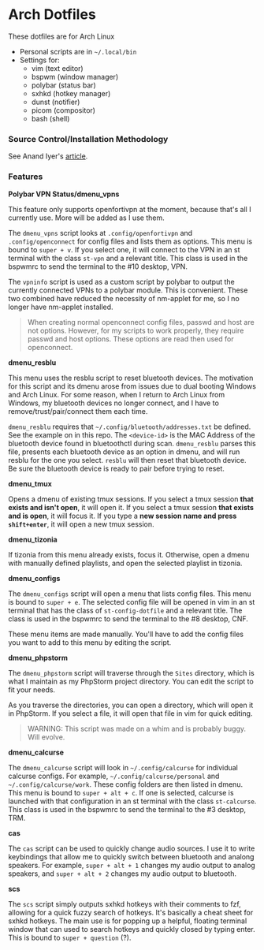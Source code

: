 # Arch Dotfiles

These dotfiles are for Arch Linux

- Personal scripts are in `~/.local/bin`
- Settings for:
  - vim (text editor)
  - bspwm (window manager)
  - polybar (status bar)
  - sxhkd (hotkey manager)
  - dunst (notifier)
  - picom (compositor)
  - bash (shell)

### Source Control/Installation Methodology

See Anand Iyer's
[article](https://www.anand-iyer.com/blog/2018/a-simpler-way-to-manage-your-dotfiles.html).

### Features

**Polybar VPN Status/dmenu_vpns**

This feature only supports openfortivpn at the moment, because that's
all I currently use. More will be added as I use them.

The `dmenu_vpns` script looks at `.config/openfortivpn` and
`.config/openconnect` for config files and lists them as options.
This menu is bound to `super + v`. If you select one, it will
connect to the VPN in an st terminal with the class `st-vpn` and
a relevant title. This class is used in the bspwmrc to send the
terminal to the #10 desktop, VPN.

The `vpninfo` script is used as a custom script by polybar to output
the currently connected VPNs to a polybar module. This is convenient.
These two combined have reduced the necessity of nm-applet for me, so
I no longer have nm-applet installed.

> When creating normal openconnect config files, passwd and host
are not options. However, for my scripts to work properly, they
require passwd and host options. These options are read then
used for openconnect.

**dmenu_resblu**

This menu uses the resblu script to reset bluetooth devices. The
motivation for this script and its dmenu arose from issues due
to dual booting Windows and Arch Linux. For some reason, when I
return to Arch Linux from Windows, my bluetooth devices no longer
connect, and I have to remove/trust/pair/connect them each time.

`dmenu_resblu` requires that `~/.config/bluetooth/addresses.txt`
be defined. See the example on in this repo. The `<device-id>`
is the MAC Address of the bluetooth device found in bluetoothctl
during scan. `dmenu_resblu` parses this file, presents each
bluetooth device as an option in dmenu, and will run resblu
for the one you select. `resblu` will then reset that bluetooth
device. Be sure the bluetooth device is ready to pair before
trying to reset.

**dmenu_tmux**

Opens a dmenu of existing tmux sessions. If you select a tmux
session **that exists and isn't open**, it will open it. If you
select a tmux session **that exists and is open**, it will focus
it. If you type a **new session name and press `shift+enter`**,
it will open a new tmux session.

**dmenu_tizonia**

If tizonia from this menu already exists, focus it. Otherwise,
open a dmenu with manually defined playlists, and open
the selected playlist in tizonia.

**dmenu_configs**

The `dmenu_configs` script will open a menu that lists config files.
This menu is bound to `super + e`. The selected config file will be
opened in vim in an st terminal that has the class of
`st-config-dotfile` and a relevant title. The class is used in the
bspwmrc to send the terminal to the #8 desktop, CNF.

These menu items are made manually. You'll have to add the config
files you want to add to this menu by editing the script.

**dmenu_phpstorm**

The `dmenu_phpstorm` script will traverse through the `Sites`
directory, which is what I maintain as my PhpStorm project
directory. You can edit the script to fit your needs.

As you traverse the directories, you can open a directory, which
will open it in PhpStorm. If you select a file, it will open that
file in vim for quick editing.

> WARNING: This script was made on a whim and is probably buggy.
Will evolve.

**dmenu_calcurse**

The `dmenu_calcurse` script will look in `~/.config/calcurse`
for individual calcurse configs. For example,
`~/.config/calcurse/personal` and `~/.config/calcurse/work`.
These config folders are then listed in dmenu.
This menu is bound to `super + alt + c`. If one is selected,
calcurse is launched with that configuration in an st terminal
with the class `st-calcurse`. This class is used in the bspwmrc
to send the terminal to the #3 desktop, TRM.

**cas**

The `cas` script can be used to quickly change audio sources.
I use it to write keybindings that allow me to quickly switch
between bluetooth and analong speakers. For example,
`super + alt + 1` changes my audio output to analog speakers,
and `super + alt + 2` changes my audio output to bluetooth.

**scs**

The `scs` script simply outputs sxhkd hotkeys with their
comments to fzf, allowing for a quick fuzzy search of hotkeys.
It's basically a cheat sheet for sxhkd hotkeys. The main use
is for popping up a helpful, floating terminal window that can
used to search hotkeys and quickly closed by typing enter. This
is bound to `super + question` (?).

